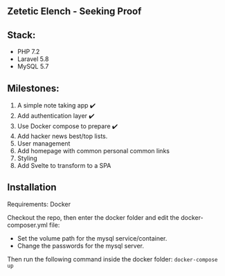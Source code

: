 Zetetic Elench - Seeking Proof
---

## Stack:
- PHP 7.2
- Laravel 5.8
- MySQL 5.7

## Milestones:

1. A simple note taking app ✔️
2. Add authentication layer ✔️
3. Use Docker compose to prepare ✔️
4. Add hacker news best/top lists.
5. User management
6. Add homepage with common personal common links
7. Styling
8. Add Svelte to transform to a SPA

## Installation

Requirements: Docker

Checkout the repo, then enter the docker folder and edit the docker-composer.yml file:
- Set the volume path for the mysql service/container.
- Change the passwords for the mysql server.

Then run the following command inside the docker folder:
`docker-compose up`
